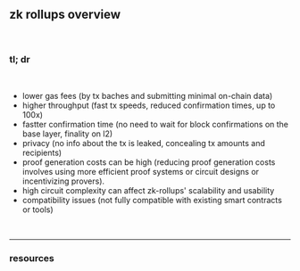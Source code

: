 ## zk rollups overview

<br>

### tl; dr

<br>

* lower gas fees (by tx baches and submitting minimal on-chain data)
* higher throughput (fast tx speeds, reduced confirmation times, up to 100x)
* fastter confirmation time (no need to wait for block confirmations on the base layer, finality on l2)
* privacy (no info about the tx is leaked, concealing tx amounts and recipients)
* proof generation costs can be high (reducing proof generation costs involves using more efficient proof systems or circuit designs or incentivizing provers).
* high circuit complexity can affect zk-rollups' scalability and usability
* compatibility issues (not fully compatible with existing smart contracts or tools)

<br>

----

### resources
